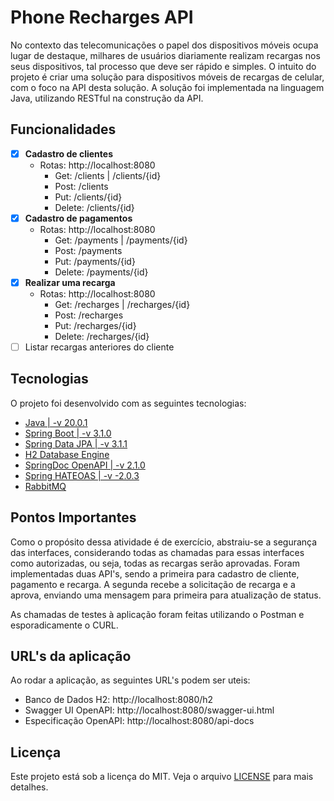 # Phone Recharges API
No contexto das telecomunicações o papel dos dispositivos móveis ocupa lugar de destaque, milhares de usuários diariamente realizam recargas nos seus dispositivos, tal processo que deve ser rápido e simples. O intuito do projeto é criar uma solução para dispositivos móveis de recargas de celular, com o foco na API desta solução. A solução foi implementada na linguagem Java, utilizando RESTful na construção da API.

## Funcionalidades
  - [x] **Cadastro de clientes**
    - Rotas: http://localhost:8080
      - Get: /clients | /clients/{id}
      - Post: /clients
      - Put: /clients/{id}
      - Delete: /clients/{id}
  - [x] **Cadastro de pagamentos**
    - Rotas: http://localhost:8080
      - Get: /payments | /payments/{id}
      - Post: /payments
      - Put: /payments/{id}
      - Delete: /payments/{id}
  - [x] **Realizar uma recarga**
    - Rotas: http://localhost:8080
      - Get: /recharges | /recharges/{id}
      - Post: /recharges
      - Put: /recharges/{id}
      - Delete: /recharges/{id}
  - [ ] Listar recargas anteriores do cliente

## Tecnologias
O projeto foi desenvolvido com as seguintes tecnologias:
  - [Java | -v 20.0.1](https://www.oracle.com/java/technologies/downloads/#java20)
  - [Spring Boot | -v 3.1.0](https://spring.io/projects/spring-boot)
  - [Spring Data JPA | -v 3.1.1](https://spring.io/projects/spring-data-jpa)
  - [H2 Database Engine](https://www.h2database.com/html/main.html)
  - [SpringDoc OpenAPI | -v 2.1.0](https://springdoc.org/v2/)
  - [Spring HATEOAS | -v -2.0.3](https://spring.io/projects/spring-hateoas)
  - [RabbitMQ](https://www.rabbitmq.com/)

## Pontos Importantes
Como o propósito dessa atividade é de exercício, abstraiu-se a segurança das interfaces, considerando todas as chamadas para essas interfaces como autorizadas, ou seja, todas as recargas serão aprovadas.
Foram implementadas duas API's, sendo a primeira para cadastro de cliente, pagamento e recarga. A segunda recebe a solicitação de recarga e a aprova, enviando uma mensagem para primeira para atualização de status.

As chamadas de testes à aplicação foram feitas utilizando o Postman e esporadicamente o CURL.

## URL's da aplicação
Ao rodar a aplicação, as seguintes URL's podem ser uteis:
  - Banco de Dados H2: http://localhost:8080/h2
  - Swagger UI OpenAPI: http://localhost:8080/swagger-ui.html
  - Especificação OpenAPI: http://localhost:8080/api-docs

## Licença 
Este projeto está sob a licença do MIT. Veja o arquivo [LICENSE](/LICENSE) para mais detalhes.

